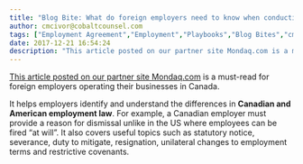 ```yaml
---
title: "Blog Bite: What do foreign employers need to know when conducting business in Ontario?"
author: cmcivor@cobaltcounsel.com
tags: ["Employment Agreement","Employment","Playbooks","Blog Bites","cmcivor"]
date: 2017-12-21 16:54:24
description: "This article posted on our partner site Mondaq.com is a must-read for foreign employers operating their businesses in Canada. It helps employers identify and understand the differences in Canadian a..."
---
```


[This article posted on our partner site Mondaq.com](http://www.mondaq.com/canada/x/498204/employee+rights+labour+relations/Employment+Law+Doing+Business+In+Canada+Focus+On+Ontario+Part+I+Employment+And+Termination) is a must-read for foreign employers operating their businesses in Canada. 

It helps employers identify and understand the differences in **Canadian and American employment law**. For example, a Canadian employer must provide a reason for dismissal unlike in the US where employees can be fired “at will”. It also covers useful topics such as statutory notice, severance, duty to mitigate, resignation, unilateral changes to employment terms and restrictive covenants.
